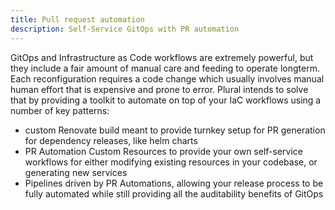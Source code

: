 ```yaml
---
title: Pull request automation
description: Self-Service GitOps with PR automation
---
```

GitOps and Infrastructure as Code workflows are extremely powerful, but they include a fair amount of manual care and feeding to operate longterm. Each reconfiguration requires a code change which usually involves manual human effort that is expensive and prone to error. Plural intends to solve that by providing a toolkit to automate on top of your IaC workflows using a number of key patterns:

- custom Renovate build meant to provide turnkey setup for PR generation for dependency releases, like helm charts
- PR Automation Custom Resources to provide your own self-service workflows for either modifying existing resources in your codebase, or generating new services
- Pipelines driven by PR Automations, allowing your release process to be fully automated while still providing all the auditability benefits of GitOps
